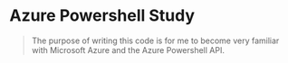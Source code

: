 # Azure Powershell Study

> The purpose of writing this code is for me to become very familiar with Microsoft Azure and the Azure Powershell API.
